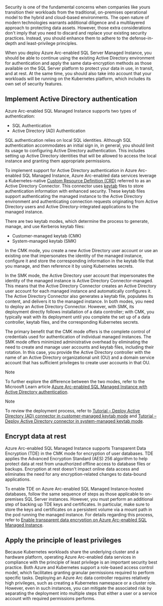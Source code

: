 Security is one of the fundamental concerns when companies like yours transition their workloads from the traditional, on-premises operational model to the hybrid and cloud-based environments. The open nature of modern technologies warrants additional diligence and a multilayered approach to protecting data assets. However, those extra considerations don't imply that you need to discard and replace your existing security practices. Instead, you should enhance them to adhere to the defense-in-depth and least-privilege principles.

When you deploy Azure Arc-enabled SQL Server Managed Instance, you should be able to continue using the existing Active Directory environment for authentication and apply the same data-encryption methods as those available on the SQL Server platform to protect your data in use, in transit, and at rest. At the same time, you should also take into account that your workloads will be running on the Kubernetes platform, which includes its own set of security features.

## Implement Active Directory authentication

Azure Arc-enabled SQL Managed Instance supports two types of authentication:

- SQL Authentication
- Active Directory (AD) Authentication

SQL authentication relies on local SQL identities. Although SQL authentication accommodates an initial sign in, in general, you should limit its usage to configuring Active Directory authentication. This includes setting up Active Directory identities that will be allowed to access the local instance and granting them appropriate permissions.

To implement support for Active Directory authentication in Azure Arc-enabled SQL Managed Instance, Azure Arc-enabled data services leverage a Kubernetes-native [Custom Resource Definition (CRD)](https://kubernetes.io/docs/concepts/extend-kubernetes/api-extension/custom-resources/) referred to as an Active Directory Connector. This connector uses [keytab](/sql/linux/sql-server-linux-ad-auth-understanding#what-is-a-keytab-file) files to store authentication information with enhanced security. These keytab files support authenticating the managed instance to the Active Directory environment and authenticating connection requests originating from Active Directory users and Active Directory-integrated applications to the managed instance.

There are two keytab modes, which determine the process to generate, manage, and use Kerberos keytab files:

- Customer-managed keytab (CMK)
- System-managed keytab (SMK)

In the CMK mode, you create a new Active Directory user account or use an existing one that impersonates the identity of the managed instance, configure it and store the corresponding information in the keytab file that you manage, and then reference it by using Kubernetes secrets. 

In the SMK mode, the Active Directory user account that impersonates the identity of the managed instance is Active Directory Connector-managed. This means that the Active Directory Connector creates an Active Directory user account for each managed instance and automatically configures it. The Active Directory Connector also generates a keytab file, populates its content, and delivers it to the managed instance. In both modes, you need to deploy an Active Directory Connector. However, with SMK, its deployment directly follows installation of a data controller; with CMK, you typically wait with its deployment until you complete the set up of a data controller, keytab files, and the corresponding Kubernetes secrets.

The primary benefit that the CMK mode offers is the complete control of credentials used for authentication of individual managed instances. The SMK mode offers minimized administrative overhead by eliminating the need to create and manage user accounts and keytab files, including their rotation. In this case, you provide the Active Directory controller with the name of an Active Directory organizational unit (OU) and a domain service account that has sufficient privileges to create user accounts in that OU.

> [!NOTE]
> To further explore the difference between the two modes, refer to the Microosft Learn article [Azure Arc-enabled SQL Managed Instance with Active Directory authentication](/azure/azure-arc/data/active-directory-introduction#compare-ad-integration-modes). 

> [!NOTE]
> To review the deployment process, refer to [Tutorial – Deploy Active Directory (AD) connector in customer-managed keytab mode](/azure/azure-arc/data/deploy-customer-managed-keytab-active-directory-connector) and [Tutorial – Deploy Active Directory connector in system-managed keytab mode](/azure/azure-arc/data/deploy-system-managed-keytab-active-directory-connector).

## Encrypt data at rest

Azure Arc-enabled SQL Managed Instance supports Transparent Data Encryption (TDE) in the CMK mode for encryption of user databases. TDE applies the Advanced Encryption Standard (AES) 256 algorithm to help protect data at rest from unauthorized offline access to database files or backups. Encryption at rest doesn't impact online data access and eliminates the need for any encryption-related changes to data-bound applications.

To enable TDE on Azure Arc-enabled SQL Managed Instance-hosted databases, follow the same sequence of steps as those applicable to on-premises SQL Server instances. However, you must perform an additional step of backing up TDE keys and certificates. In particular, make sure to store the keys and certificates on a persistent volume via a mount path in the pod running the managed instance. For details regarding this process, refer to [Enable transparent data encryption on Azure Arc-enabled SQL Managed Instance](/azure/azure-arc/data/configure-transparent-data-encryption-manually?tabs=windows).

## Apply the principle of least privileges

Because Kubernetes workloads share the underlying cluster and a hardware platform, operating Azure Arc-enabled data services in compliance with the principle of least privilege is an important security best practice. Both Azure and Kubernetes support a role-based access control model, which facilitates granting granular permissions required to perform specific tasks. Deploying an Azure Arc data controller requires relatively high privileges, such as creating a Kubernetes namespace or a cluster role. However, even in such instances, you can mitigate the associated risk by separating the deployment into multiple steps that either a user or a service account with required permissions performs.
